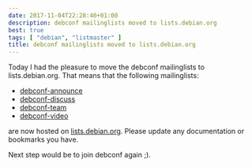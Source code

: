 ```yaml
---
date: 2017-11-04T22:28:40+01:00
description: debconf mailinglists moved to lists.debian.org
best: true
tags: [ "debian", "listmaster" ] 
title: debconf mailinglists moved to lists.debian.org
---
```


Today I had the pleasure to move the debconf mailinglists to lists.debian.org. 
That means that the following mailinglists:


* [debconf-announce](https://lists.debian.org/debconf-announce/)
* [debconf-discuss](https://lists.debian.org/debconf-discuss/)
* [debconf-team](https://lists.debian.org/debconf-team/)
* [debconf-video](https://lists.debian.org/debconf-video/)

are now hosted on [lists.debian.org](https://lists.debian.org). Please update
any documentation or bookmarks you have. 

Next step would be to join debconf again ;). 
